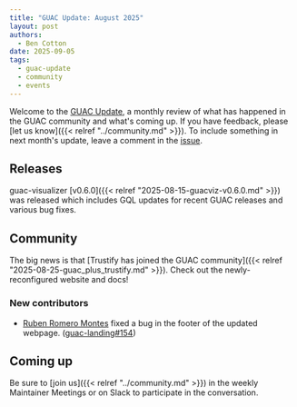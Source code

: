 ```yaml
---
title: "GUAC Update: August 2025"
layout: post
authors: 
  - Ben Cotton
date: 2025-09-05
tags:
  - guac-update
  - community
  - events
---
```


Welcome to the [GUAC Update](/tags/guac-update), a monthly review of what has happened in the GUAC community and what's coming up.
If you have feedback, please [let us know]({{< relref "../community.md" >}}).
To include something in next month's update, leave a comment in the [issue](https://github.com/guacsec/guac-landing/issues/156).

## Releases

guac-visualizer [v0.6.0]({{< relref "2025-08-15-guacviz-v0.6.0.md" >}}) was released which includes GQL updates for recent GUAC releases and various bug fixes.

## Community

The big news is that [Trustify has joined the GUAC community]({{< relref "2025-08-25-guac_plus_trustify.md" >}}).
Check out the newly-reconfigured website and docs!

### New contributors

* [Ruben Romero Montes](https://github.com/ruromero) fixed a bug in the footer of the updated webpage. ([guac-landing#154](https://github.com/guacsec/guac-landing/pull/154))

## Coming up

Be sure to [join us]({{< relref "../community.md" >}}) in the weekly Maintainer Meetings or on Slack to participate in the conversation.